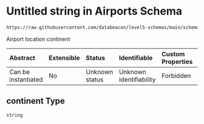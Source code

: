 # Untitled string in Airports Schema

```txt
https://raw.githubusercontent.com/databeacon/level5-schemas/main/schemas/airports.schema.json#/properties/continent
```

Airport location continent

| Abstract            | Extensible | Status         | Identifiable            | Custom Properties | Additional Properties | Access Restrictions | Defined In                                                                      |
| :------------------ | :--------- | :------------- | :---------------------- | :---------------- | :-------------------- | :------------------ | :------------------------------------------------------------------------------ |
| Can be instantiated | No         | Unknown status | Unknown identifiability | Forbidden         | Allowed               | none                | [airports.schema.json\*](../../out/airports.schema.json "open original schema") |

## continent Type

`string`
